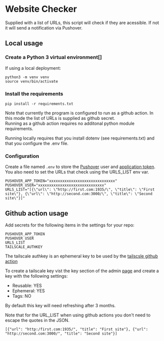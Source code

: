 # Website Checker

Supplied with a list of URLs, this script will check if they are acessible. If not it will send a notification via Pushover.

## Local usage

### Create a Python 3 virtual environment[]

If using a local deployment:

```
python3 -m venv venv
source venv/bin/activate
```

### Install the requirements

`pip install -r requirements.txt`

Note that currently the program is configured to run as a github action. In this mode the list of URLs is supplied as github secret.  
Running as a github action requires no additonal python module requirements.

Running locally requires that you install dotenv (see requirements.txt) and that you configure the .env file.

### Configuration

Create a file named `.env` to store the [Pushover](https://pushover.net/) user and [application token](https://pushover.net/#apps). 
You also need to set the URLs that check using the URLS_LIST env var.

```
PUSHOVER_APP_TOKEN="xxxxxxxxxxxxxxxxxxxxxxxxxxxxxx"
PUSHOVER_USER="xxxxxxxxxxxxxxxxxxxxxxxxxxxxxx"
URLS_LIST="[{\"url\": \"http://first.com:1935/\", \"title\": \"First site\"}, {\"url\": \"http://second.com:3000/\", \"title\": \"Second site\"}]"
```


## Github action usage

Add secrets for the following items in the settings for your repo:

```
PUSHOVER_APP_TOKEN
PUSHOVER_USER
URLS_LIST
TAILSCALE_AUTHKEY
```

The tailscale authkey is an ephemeral key to be used by the [tailscsle github action](https://github.com/tailscale/github-action)

To create a tailscale key vist the key section of the admin [page](https://login.tailscale.com/admin/settings/keys) and create a key with the following settings:
- Reusable: YES
- Ephemeral: YES
- Tags: NO

By default this key will need refreshing after 3 months.


Note that for the URL_LIST when using github actions you don't need to escape the quotes in the JSON.

```
[{"url": "http:/first.com:1935/", "title": "First site"}, {"url": "http://second.com:3000/", "title": "Second site"}]
```


